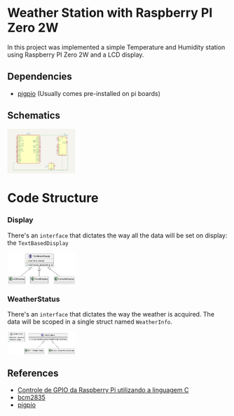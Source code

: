 # Weather Station with Raspberry PI Zero 2W

In this project was implemented a simple Temperature and Humidity station using Raspberry PI Zero 2W
and a LCD display.

## Dependencies

- [pigpio](http://abyz.me.uk/rpi/pigpio/cif.html) (Usually comes pre-installed on pi boards)

## Schematics

<div style="display: grid; grid-template-columns: 1fr 1fr 1fr; column-gap: 20px; place-items: center;">
    <img src="./docs/kicad_sche.png" alt="Kicad Schematcis">
</div>

# Code Structure

### Display

There's an `interface` that dictates the way all the data will be set on display: the `TextBasedDisplay`

<div style="display: grid; grid-template-columns: 1fr 1fr 1fr; column-gap: 20px; place-items: center;">
    <img src="./docs/Display_UML.png" alt="TextBasedDisplay UML">
</div>


### WeatherStatus

There's an `interface` that dictates the way the weather is acquired. The data will be scoped in a single
struct named `WeatherInfo`.

<div style="display: grid; grid-template-columns: 1fr 1fr 1fr; column-gap: 20px; place-items: center;">
    <img src="./docs/Weather_UML.png" alt="Weather UML">
</div>


## References

- [Controle de GPIO da Raspberry Pi utilizando a linguagem C](https://embarcados.com.br/gpio-da-raspberry-pi-linguagem-c/)
- [bcm2835](http://www.airspayce.com/mikem/bcm2835/)
- [pigpio](http://abyz.me.uk/rpi/pigpio/index.html)